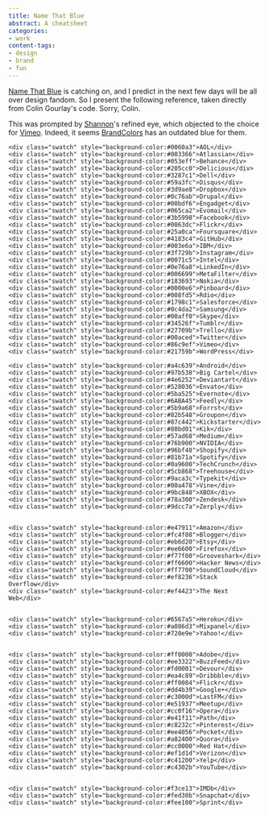 ```yaml
---
title: Name That Blue
abstract: A cheatsheet
categories:
- work
content-tags:
- design
- brand
- fun
---
```


<p>
	<a href="http://namethatblue.com/" class="external">Name That Blue</a> is catching on, and I predict in the next few days will be all over design fandom. So I present the following reference, taken directly from Colin Gourlay's code. Sorry, Colin.
</p>
<p>
	This was prompted by <a href="http://shannonethomas.com/" class="external">Shannon</a>'s refined eye, which objected to the choice for <a href="http://vimeo.com/" class="external">Vimeo</a>. Indeed, it seems <a href="http://brandcolors.net/" class="external">BrandColors</a> has an outdated blue for them.
</p>

<p>
	<style>
		.swatch {
			font-family: Futura, sans-serif;
			margin: 1px;
			padding: 5px;
			color: #fff;
		}
	</style>

	<div class="swatch" style="background-color:#0060a3">AOL</div>
	<div class="swatch" style="background-color:#003366">Atlassian</div>
	<div class="swatch" style="background-color:#053eff">Behance</div>
	<div class="swatch" style="background-color:#205cc0">Delicious</div>
	<div class="swatch" style="background-color:#3287c1">Dell</div>
	<div class="swatch" style="background-color:#59a3fc">Disqus</div>
	<div class="swatch" style="background-color:#3d9ae8">Dropbox</div>
	<div class="swatch" style="background-color:#0c76ab">Drupal</div>
	<div class="swatch" style="background-color:#00bdf6">Engadget</div>
	<div class="swatch" style="background-color:#065ca2">Evomail</div>
	<div class="swatch" style="background-color:#3b5998">Facebook</div>
	<div class="swatch" style="background-color:#0063dc">Flickr</div>
	<div class="swatch" style="background-color:#25a0ca">Foursquare</div>
	<div class="swatch" style="background-color:#4183c4">GitHub</div>
	<div class="swatch" style="background-color:#003e6a">IBM</div>
	<div class="swatch" style="background-color:#3f729b">Instagram</div>
	<div class="swatch" style="background-color:#0071c5">Intel</div>
	<div class="swatch" style="background-color:#0e76a8">LinkedIn</div>
	<div class="swatch" style="background-color:#006699">MetaFilter</div>
	<div class="swatch" style="background-color:#183693">Nokia</div>
	<div class="swatch" style="background-color:#0000e6">Pinboard</div>
	<div class="swatch" style="background-color:#008fd5">Rdio</div>
	<div class="swatch" style="background-color:#1798c1">Salesforce</div>
	<div class="swatch" style="background-color:#0c4da2">Samsung</div>
	<div class="swatch" style="background-color:#00aff0">Skype</div>
	<div class="swatch" style="background-color:#34526f">Tumblr</div>
	<div class="swatch" style="background-color:#27709b">Trello</div>
	<div class="swatch" style="background-color:#00aced">Twitter</div>
	<div class="swatch" style="background-color:#86c9ef">Vimeo</div>
	<div class="swatch" style="background-color:#21759b">WordPress</div>

	<div class="swatch" style="background-color:#a4c639">Android</div>
	<div class="swatch" style="background-color:#97b538">Big Cartel</div>
	<div class="swatch" style="background-color:#4e6252">Deviantart</div>
	<div class="swatch" style="background-color:#528036">Envato</div>
	<div class="swatch" style="background-color:#5ba525">Evernote</div>
	<div class="swatch" style="background-color:#6ABA45">Feedly</div>
	<div class="swatch" style="background-color:#5b9a68">Forrst</div>
	<div class="swatch" style="background-color:#82b548">Groupon</div>
	<div class="swatch" style="background-color:#87c442">Kickstarter</div>
	<div class="swatch" style="background-color:#80bd01">Kik</div>
	<div class="swatch" style="background-color:#57ad68">Medium</div>
	<div class="swatch" style="background-color:#76b900">NVIDIA</div>
	<div class="swatch" style="background-color:#96bf48">Shopify</div>
	<div class="swatch" style="background-color:#81b71a">Spotify</div>
	<div class="swatch" style="background-color:#0a9600">TechCrunch</div>
	<div class="swatch" style="background-color:#5cb868">Treehouse</div>
	<div class="swatch" style="background-color:#9aca3c">Typekit</div>
	<div class="swatch" style="background-color:#00a478">Vine</div>
	<div class="swatch" style="background-color:#9bc848">XBOX</div>
	<div class="swatch" style="background-color:#78a300">Zendesk</div>
	<div class="swatch" style="background-color:#9dcc7a">Zerply</div>


	<div class="swatch" style="background-color:#e47911">Amazon</div>
	<div class="swatch" style="background-color:#fc4f08">Blogger</div>
	<div class="swatch" style="background-color:#eb6d20">Etsy</div>
	<div class="swatch" style="background-color:#ee6600">Firefox</div>
	<div class="swatch" style="background-color:#f77f00">Grooveshark</div>
	<div class="swatch" style="background-color:#ff6600">Hacker News</div>
	<div class="swatch" style="background-color:#ff7700">SoundCloud</div>
	<div class="swatch" style="background-color:#ef8236">Stack Overflow</div>
	<div class="swatch" style="background-color:#ef4423">The Next Web</div>


	<div class="swatch" style="background-color:#6567a5">Heroku</div>
	<div class="swatch" style="background-color:#a086d3">Mixpanel</div>
	<div class="swatch" style="background-color:#720e9e">Yahoo!</div>


	<div class="swatch" style="background-color:#ff0000">Adobe</div>
	<div class="swatch" style="background-color:#ee3322">BuzzFeed</div>
	<div class="swatch" style="background-color:#fd0001">Devour</div>
	<div class="swatch" style="background-color:#ea4c89">Dribbble</div>
	<div class="swatch" style="background-color:#ff0084">Flickr</div>
	<div class="swatch" style="background-color:#dd4b39">Google+</div>
	<div class="swatch" style="background-color:#c3000d">LastFM</div>
	<div class="swatch" style="background-color:#e51937">Meetup</div>
	<div class="swatch" style="background-color:#cc0f16">Opera</div>
	<div class="swatch" style="background-color:#e41f11">Path</div>
	<div class="swatch" style="background-color:#c8232c">Pinterest</div>
	<div class="swatch" style="background-color:#ee4056">Pocket</div>
	<div class="swatch" style="background-color:#a82400">Quora</div>
	<div class="swatch" style="background-color:#cc0000">Red Hat</div>
	<div class="swatch" style="background-color:#ef1d1d">Verizon</div>
	<div class="swatch" style="background-color:#c41200">Yelp</div>
	<div class="swatch" style="background-color:#c4302b">YouTube</div>


	<div class="swatch" style="background-color:#f3ce13">IMDb</div>
	<div class="swatch" style="background-color:#fed30b">Snapchat</div>
	<div class="swatch" style="background-color:#fee100">Sprint</div>
</p>
